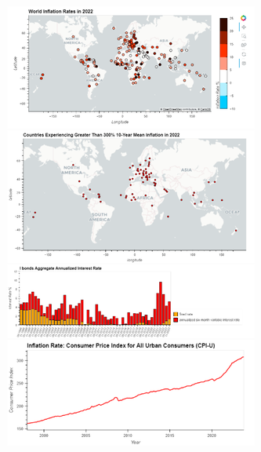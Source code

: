 
![high world inflation map](world_inflation_geo_data\world_inflation_2022_map.png)
![high world inflation map](world_inflation_geo_data\high_world_inflation.png)
![ibonds stacked bar chart](ibonds_data\ibonds_bar_chart.png)
![inflation line graph](cpi_data\inflation_cpiu.png)